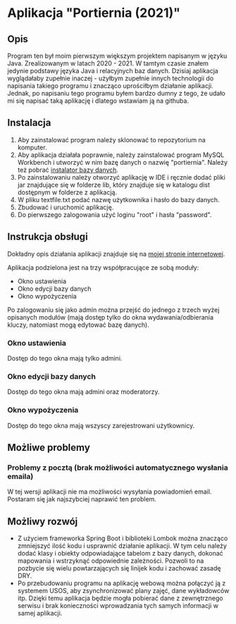 # Aplikacja "Portiernia (2021)"
## Opis
Program ten był moim pierwszym większym projektem napisanym w języku Java. Zrealizowanym w latach 2020 - 2021. W tamtym czasie znałem jedynie podstawy języka Java i relacyjnych baz danych. Dzisiaj aplikacja wyglądałaby zupełnie inaczej - użyłbym zupełnie innych technologii do napisania takiego programu i znacząco uprościłbym działanie aplikacji. Jednak, po napisaniu tego programu byłem bardzo dumny z tego, że udało mi się napisać taką aplikację i dlatego wstawiam ją na githuba.

## Instalacja

 1. Aby zainstalować program należy sklonować to repozytorium na komputer.
 2. Aby aplikacja działała poprawnie, należy zainstalować program MySQL Workbench i utworzyć w nim bazę danych o nazwię "portiernia". Należy też pobrać [instalator bazy danych](https://github.com/KawaJava/Portiernia-instalator-bazy-danych).
 3. Po zainstalowaniu należy otworzyć aplikację w IDE i ręcznie dodać pliki jar znajdujące się w folderze lib, który znajduje się w katalogu dist dostępnym w folderze z aplikacją. 
 4. W pliku textfile.txt podać nazwę użytkownika i hasło do bazy danych. 
 5. Zbudować i uruchomić aplikację.
 6. Do pierwszego zalogowania użyć loginu "root" i hasła "password".


## Instrukcja obsługi

Dokładny opis działania aplikacji znajduje się na [mojej stronie internetowej](https://kawajava.github.io/).

Aplikacja podzielona jest na trzy współpracujące ze sobą moduły:

 - Okno ustawienia
 - Okno edycji bazy danych
 - Okno wypożyczenia

Po zalogowaniu się jako admin można przejść do jednego z trzech wyżej opisanych modułów (mają dostęp tylko do okna wydawania/odbierania kluczy, natomiast mogą edytować bazę danych).

### Okno ustawienia

Dostęp do tego okna mają tylko admini.

### Okno edycji bazy danych

Dostęp do tego okna mają admini oraz moderatorzy.

### Okno wypożyczenia

Dostęp do tego okna mają wszyscy zarejestrowani użytkownicy.


## Możliwe problemy

### Problemy z pocztą (brak możliwości automatycznego wysłania emaila)
W tej wersji aplikacji nie ma możliwości wysyłania powiadomień email. Postaram się jak najszybciej naprawić ten problem.


## Możliwy rozwój

 - Z użyciem frameworka Spring Boot i biblioteki Lombok można znacząco zmniejszyć ilość kodu i usprawnić działanie aplikacji. W tym celu należy dodać klasy i obiekty odpowiadające tabelom z bazy danych, dokonać mapowania i wstrzyknąć odpowiednie zależności. Pozwoli to na pozbycie się wielu powtarzających się linijek kodu i zachować zasadę DRY. 
 - Po przebudowaniu programu na aplikację webową można połączyć ją z systemem USOS, aby zsynchronizować plany zajęć, dane wykładowców itp. Dzięki temu aplikacja będzie mogła pobierać dane z zewnętrznego serwisu i brak konieczności wprowadzania tych samych informacji w samej aplikacji.
